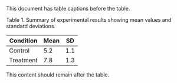 This document has table captions before the table.

Table 1. Summary of experimental results showing mean values and standard deviations.

| Condition | Mean | SD  |
| --------- | ---- | --- |
| Control   | 5.2  | 1.1 |
| Treatment | 7.8  | 1.3 |

This content should remain after the table.
